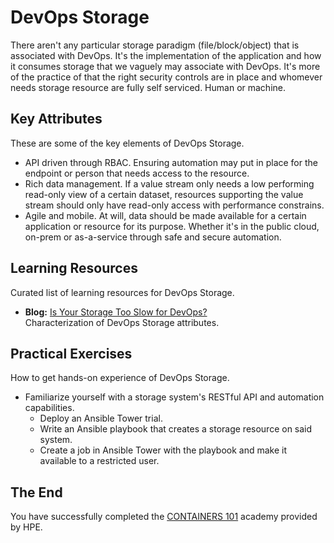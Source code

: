 # DevOps Storage
There aren't any particular storage paradigm (file/block/object) that is associated with DevOps. It's the implementation of the application and how it consumes storage that we vaguely may associate with DevOps. It's more of the practice of that the right security controls are in place and whomever needs storage resource are fully self serviced. Human or machine.

## Key Attributes
These are some of the key elements of DevOps Storage.

- API driven through RBAC. Ensuring automation may put in place for the endpoint or person that needs access to the resource.
- Rich data management. If a value stream only needs a low performing read-only view of a certain dataset, resources supporting the value stream should only have read-only access with performance constrains.
- Agile and mobile. At will, data should be made available for a certain application or resource for its purpose. Whether it's in the public cloud, on-prem or as-a-service through safe and secure automation.

## Learning Resources
Curated list of learning resources for DevOps Storage.

- **Blog:** [Is Your Storage Too Slow for DevOps?](https://devops.com/is-your-storage-too-slow-for-devops/)<br />
  Characterization of DevOps Storage attributes.

## Practical Exercises
How to get hands-on experience of DevOps Storage.

- Familiarize yourself with a storage system's RESTful API and automation capabilities.
  - Deploy an Ansible Tower trial.
  - Write an Ansible playbook that creates a storage resource on said system.
  - Create a job in Ansible Tower with the playbook and make it available to a restricted user.

## The End
You have successfully completed the [CONTAINERS 101](README.md) academy provided by HPE.
